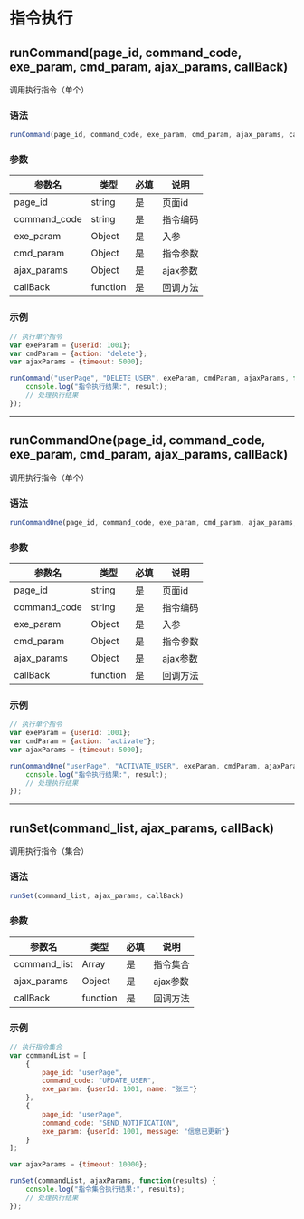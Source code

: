 # 指令执行

## runCommand(page_id, command_code, exe_param, cmd_param, ajax_params, callBack)

调用执行指令（单个）

### 语法
```javascript
runCommand(page_id, command_code, exe_param, cmd_param, ajax_params, callBack)
```

### 参数
| 参数名      | 类型     | 必填 | 说明       |
| ----------- | -------- | ---- | ---------- |
| page_id     | string   | 是   | 页面id     |
| command_code| string   | 是   | 指令编码   |
| exe_param   | Object   | 是   | 入参       |
| cmd_param   | Object   | 是   | 指令参数   |
| ajax_params | Object   | 是   | ajax参数   |
| callBack    | function | 是   | 回调方法   |

### 示例
```javascript
// 执行单个指令
var exeParam = {userId: 1001};
var cmdParam = {action: "delete"};
var ajaxParams = {timeout: 5000};

runCommand("userPage", "DELETE_USER", exeParam, cmdParam, ajaxParams, function(result) {
    console.log("指令执行结果:", result);
    // 处理执行结果
});
```

---

## runCommandOne(page_id, command_code, exe_param, cmd_param, ajax_params, callBack)

调用执行指令（单个）

### 语法
```javascript
runCommandOne(page_id, command_code, exe_param, cmd_param, ajax_params, callBack)
```

### 参数
| 参数名      | 类型     | 必填 | 说明       |
| ----------- | -------- | ---- | ---------- |
| page_id     | string   | 是   | 页面id     |
| command_code| string   | 是   | 指令编码   |
| exe_param   | Object   | 是   | 入参       |
| cmd_param   | Object   | 是   | 指令参数   |
| ajax_params | Object   | 是   | ajax参数   |
| callBack    | function | 是   | 回调方法   |

### 示例
```javascript
// 执行单个指令
var exeParam = {userId: 1001};
var cmdParam = {action: "activate"};
var ajaxParams = {timeout: 5000};

runCommandOne("userPage", "ACTIVATE_USER", exeParam, cmdParam, ajaxParams, function(result) {
    console.log("指令执行结果:", result);
    // 处理执行结果
});
```

---

## runSet(command_list, ajax_params, callBack)

调用执行指令（集合）

### 语法
```javascript
runSet(command_list, ajax_params, callBack)
```

### 参数
| 参数名      | 类型     | 必填 | 说明       |
| ----------- | -------- | ---- | ---------- |
| command_list| Array    | 是   | 指令集合   |
| ajax_params | Object   | 是   | ajax参数   |
| callBack    | function | 是   | 回调方法   |

### 示例
```javascript
// 执行指令集合
var commandList = [
    {
        page_id: "userPage",
        command_code: "UPDATE_USER",
        exe_param: {userId: 1001, name: "张三"}
    },
    {
        page_id: "userPage",
        command_code: "SEND_NOTIFICATION",
        exe_param: {userId: 1001, message: "信息已更新"}
    }
];

var ajaxParams = {timeout: 10000};

runSet(commandList, ajaxParams, function(results) {
    console.log("指令集合执行结果:", results);
    // 处理执行结果
});
```